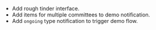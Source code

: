 * Add rough tinder interface.
* Add items for multiple committees to demo notification.
* Add `ongoing` type notification to trigger demo flow.
